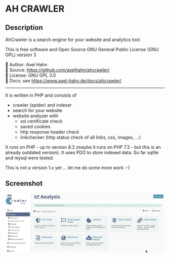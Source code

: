 
# AH CRAWLER

## Description

AhCrawler is a search engine for your website and analytics tool.

This is free software and Open Source 
GNU General Public License (GNU GPL) version 3

👤 Author: Axel Hahn\
🧾 Source: <https://github.com/axelhahn/ahcrawler/>\
📜 License: GNU GPL 3.0\
📗 Docs: see <https://www.axel-hahn.de/docs/ahcrawler/>

- - - 
It is written in PHP and consists of
- crawler (spider) and indexer
- search for your website
- website analyzer with
  - ssl certificate check
  - saved cookies
  - http response header check
  - linkchecker (http status check of all links, css, images, ...)

It runs on PHP - up to version 8.3 (maybe it runs on PHP 7.3 - but this is an already outdated version).
It uses PDO to store indexed data. So far sqlite and mysql were tested.

This is not a version 1.x yet ... let me do some more work :-)

## Screenshot

![Screenshot: backend](docs/images/usage-03-analysis-start.png)
